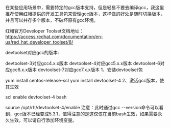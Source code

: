 在某些应用场景中，需要特定的gcc版本支持，但是轻易不要去编译gcc，我这里推荐使用红帽提供的开发工具包来管理gcc版本，这样做的好处是随时切换版本，并且可以并存多个版本，不破坏原有gcc环境。

红帽官方Developer Toolset文档地址：https://access.redhat.com/documentation/en-us/red_hat_developer_toolset/8/

devtoolset对应gcc的版本:

devtoolset-3对应gcc4.x.x版本 devtoolset-4对应gcc5.x.x版本 devtoolset-6对应gcc6.x.x版本 devtoolset-7对应gcc7.x.x版本 1、安装devtoolset包

yum install centos-release-scl yum install devtoolset-4 2、激活gcc版本，使其生效

scl enable devtoolset-4 bash

source /opt/rh/devtoolset-4/enable 注意：此时通过gcc --version命令可以看到，gcc版本已经变成5.3.1，值得注意的是这仅仅在当前bash生效，如果需要永久生效，可以请自行添加环境变量。